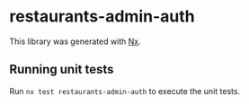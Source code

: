 # restaurants-admin-auth

This library was generated with [Nx](https://nx.dev).

## Running unit tests

Run `nx test restaurants-admin-auth` to execute the unit tests.
